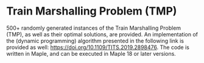 # Train Marshalling Problem (TMP)
500+ randomly generated instances of the Train Marshalling Problem (TMP), as well as their optimal solutions, are provided. An implementation of the (dynamic programming) algorithm presented in the following link is provided as well: https://doi.org/10.1109/TITS.2019.2898476. The code is written in Maple, and can be executed in Maple 18 or later versions.
